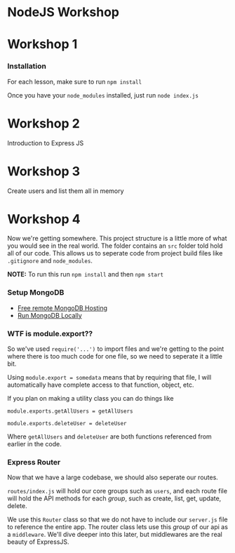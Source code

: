 NodeJS Workshop
===============

# Workshop 1
### Installation
For each lesson, make sure to run
`npm install`

Once you have your `node_modules` installed, just run
`node index.js`

# Workshop 2
Introduction to Express JS

# Workshop 3
Create users and list them all in memory

# Workshop 4
Now we're getting somewhere. This project structure is a little more 
of what you would see in the real world. The folder contains an `src` folder 
told hold all of our code. This allows us to seperate code from project 
build files like `.gitignore` and `node_modules`.

**NOTE:**
To run this run `npm install` and then `npm start`

### Setup MongoDB
- [Free remote MongoDB Hosting](https://mlab.com/)
- [Run MongoDB Locally](https://docs.mongodb.com/manual/administration/install-community/)

### WTF is module.export??
So we've used `require('...')` to import files and we're getting to the point 
where there is too much code for one file, so we need to seperate it a little bit.

Using `module.export = somedata` means that by requiring that file, I will automatically 
have complete access to that function, object, etc.

If you plan on making a utility class you can do things like

`module.exports.getAllUsers = getAllUsers` 

`module.exports.deleteUser = deleteUser`

Where `getAllUsers` and `deleteUser` are both functions referenced from 
earlier in the code.

### Express Router
Now that we have a large codebase, we should also seperate our routes.

`routes/index.js` will hold our core groups such as `users`, and each route file 
will hold the API methods for each _group_, such as create, list, get, update, delete.

We use this `Router` class so that we do not have to include our `server.js` file to 
reference the entire app. The router class lets use this _group_ of our api as a 
`middleware`. We'll dive deeper into this later, but middlewares are the real beauty of 
ExpressJS.